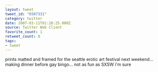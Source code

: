 ```yaml
---
layout: tweet
tweet_id: "6507331"
category: twitter
date: 2007-03-11T01:28:25.000Z
source: Twitter Web Client
favorite_count: 1
retweet_count: 0
tags:
- tweet
---
```


prints matted and framed for the seattle erotic art festival next weekend... making dinner before gay bingo... not as fun as SXSW i'm sure
